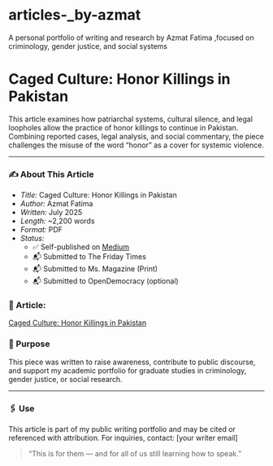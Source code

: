 # articles-_by-azmat
A personal portfolio of writing and research by Azmat Fatima ,focused on criminology, gender justice, and social systems
# Caged Culture: Honor Killings in Pakistan

This article examines how patriarchal systems, cultural silence, and legal loopholes allow the practice of honor killings to continue in Pakistan. Combining reported cases, legal analysis, and social commentary, the piece challenges the misuse of the word “honor” as a cover for systemic violence.

---

### ✍️ About This Article

- *Title:* Caged Culture: Honor Killings in Pakistan  
- *Author:* Azmat Fatima  
- *Written:* July 2025  
- *Length:* ~2,200 words  
- *Format:* PDF  
- *Status:*  
  - ✅ Self-published on [Medium](#)  
  - 📬 Submitted to The Friday Times  
  - 📬 Submitted to Ms. Magazine (Print)  
  - 📬 Submitted to OpenDemocracy (optional)

### 📄 Article:
 [Caged Culture: Honor Killings in Pakistan](./Caged_Culture_AzmatFatima.pdf)

### 📌 Purpose

This piece was written to raise awareness, contribute to public discourse, and support my academic portfolio for graduate studies in criminology, gender justice, or social research.

---

### 🖇️ Use

This article is part of my public writing portfolio and may be cited or referenced with attribution. For inquiries, contact: [your writer email]

> “This is for them — and for all of us still learning how to speak.”
> 
